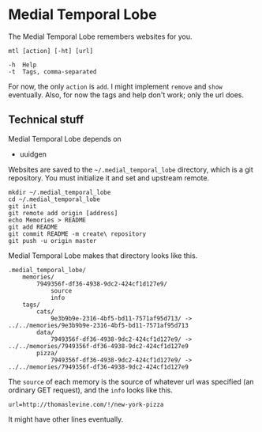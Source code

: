 Medial Temporal Lobe
==========
The Medial Temporal Lobe remembers websites for you.

    mtl [action] [-ht] [url]

    -h  Help
    -t  Tags, comma-separated

For now, the only `action` is `add`. I might implement `remove` and `show`
eventually. Also, for now the tags and help don't work; only the url does.

## Technical stuff
Medial Temporal Lobe depends on

* uuidgen

Websites are saved to the `~/.medial_temporal_lobe` directory, which is a git
repository. You must initialize it and set and upstream remote.

    mkdir ~/.medial_temporal_lobe
    cd ~/.medial_temporal_lobe
    git init
    git remote add origin [address]
    echo Memories > README
    git add README
    git commit README -m create\ repository
    git push -u origin master

Medial Temporal Lobe makes that directory looks like this.

    .medial_temporal_lobe/
        memories/
            7949356f-df36-4938-9dc2-424cf1d127e9/
                source
                info
        tags/
            cats/
                9e3b9b9e-2316-4bf5-bd11-7571af95d713/ -> ../../memories/9e3b9b9e-2316-4bf5-bd11-7571af95d713
            data/
                7949356f-df36-4938-9dc2-424cf1d127e9/ -> ../../memories/7949356f-df36-4938-9dc2-424cf1d127e9
            pizza/
                7949356f-df36-4938-9dc2-424cf1d127e9/ -> ../../memories/7949356f-df36-4938-9dc2-424cf1d127e9

The `source` of each memory is the source of whatever url was specified
(an ordinary GET request), and the `info` looks like this.

    url=http://thomaslevine.com/!/new-york-pizza

It might have other lines eventually.
